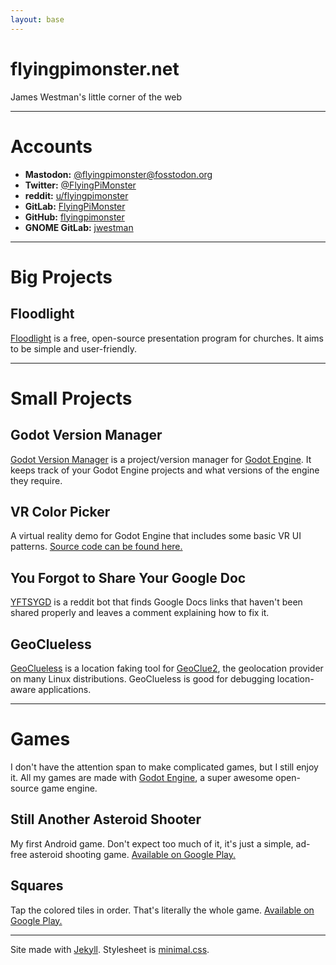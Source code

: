 ```yaml
---
layout: base
---
```


# flyingpimonster.net
James Westman's little corner of the web

---

# Accounts
- **Mastodon:** [@flyingpimonster@fosstodon.org](https://fosstodon.org/@flyingpimonster)
- **Twitter:** [@FlyingPiMonster](https://twitter.com/FlyingPiMonster)
- **reddit:** [u/flyingpimonster](https://reddit.com/user/flyingpimonster)
- **GitLab:** [FlyingPiMonster](https://gitlab.com/FlyingPiMonster)
- **GitHub:** [flyingpimonster](https://github.com/flyingpimonster)
- **GNOME GitLab:** [jwestman](https://gitlab.gnome.org/jwestman)

---

# Big Projects

## Floodlight
[Floodlight](https://floodlight.gitlab.io) is a free, open-source presentation
program for churches. It aims to be simple and user-friendly.

---
# Small Projects

## Godot Version Manager
[Godot Version Manager](https://godot-version-manager.flyingpimonster.net)
is a project/version manager for [Godot Engine](https://godotengine.org). It
keeps track of your Godot Engine projects and what versions of the engine
they require.

## VR Color Picker
A virtual reality demo for Godot Engine that includes some basic VR UI patterns.
[Source code can be found here.](https://gitlab.com/FlyingPiMonster/vr-color-picker)

## You Forgot to Share Your Google Doc
[YFTSYGD](https://gitlab.com/FlyingPiMonster/yftsygd) is a reddit bot that
finds Google Docs links that haven't been shared properly and leaves a comment
explaining how to fix it.

## GeoClueless
[GeoClueless](https://gitlab.gnome.org/jwestman/geoclueless) is a location
faking tool for [GeoClue2](https://gitlab.freedesktop.org/geoclue/geoclue/-/wikis/home),
the geolocation provider on many Linux distributions. GeoClueless is good for
debugging location-aware applications.

---
# Games
I don't have the attention span to make complicated games, but I still
enjoy it. All my games are made with [Godot Engine](https://godotengine.org),
a super awesome open-source game engine.

## Still Another Asteroid Shooter
My first Android game. Don't expect too much of it, it's just a simple, ad-free
asteroid shooting game. [Available on Google Play.](https://play.google.com/store/apps/details?id=net.flyingpimonster.stillanotherasteroidshooter)

## Squares
Tap the colored tiles in order. That's literally the whole game. [Available on Google Play.](https://play.google.com/store/apps/details?id=net.flyingpimonster.squares)

---

Site made with [Jekyll](https://jekyllrb.com). Stylesheet is [minimal.css](https://minimalcss.flyingpimonster.net).
